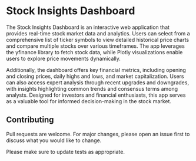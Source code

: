# Stock Insights Dashboard

The Stock Insights Dashboard is an interactive web application that provides real-time stock market data and analytics. Users can select from a comprehensive list of ticker symbols to view detailed historical price charts and compare multiple stocks over various timeframes. The app leverages the yfinance library to fetch stock data, while Plotly visualizations enable users to explore price movements dynamically.

Additionally, the dashboard offers key financial metrics, including opening and closing prices, daily highs and lows, and market capitalization. Users can also access expert analysis through recent upgrades and downgrades, with insights highlighting common trends and consensus terms among analysts. Designed for investors and financial enthusiasts, this app serves as a valuable tool for informed decision-making in the stock market.

## Contributing

Pull requests are welcome. For major changes, please open an issue first
to discuss what you would like to change.

Please make sure to update tests as appropriate.
